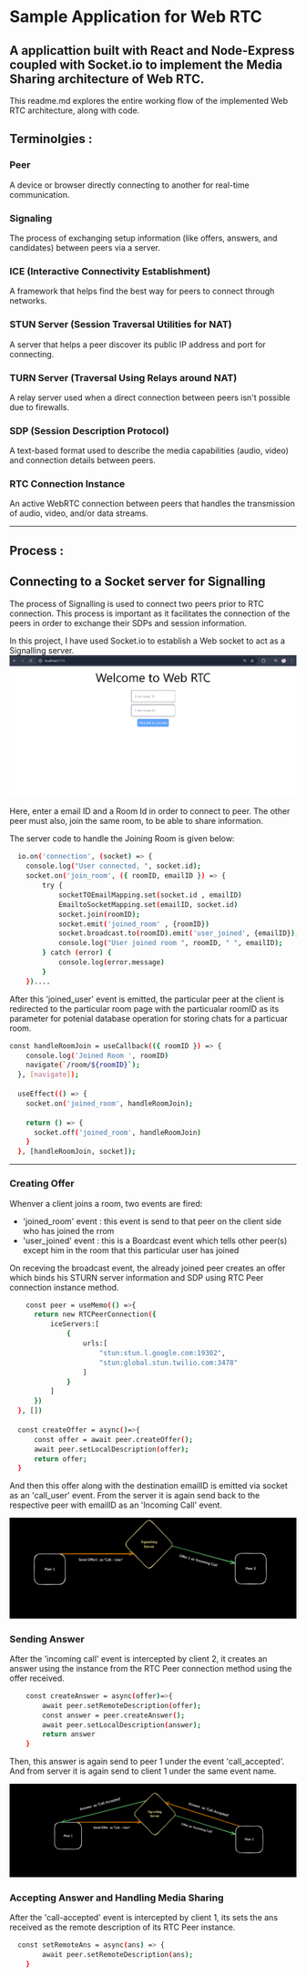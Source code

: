 # Sample Application for Web RTC 

A applicattion built with React and Node-Express coupled with Socket.io to implement the Media Sharing architecture of Web RTC.
----------


This readme.md explores the entire working flow of the implemented Web RTC architecture, along with code.



## Terminolgies : 

### Peer  
A device or browser directly connecting to another for real-time communication.  

### Signaling  
The process of exchanging setup information (like offers, answers, and candidates) between peers via a server.  

### ICE (Interactive Connectivity Establishment)  
A framework that helps find the best way for peers to connect through networks.  

### STUN Server (Session Traversal Utilities for NAT)  
A server that helps a peer discover its public IP address and port for connecting.  

### TURN Server (Traversal Using Relays around NAT)  
A relay server used when a direct connection between peers isn't possible due to firewalls.  

### SDP (Session Description Protocol)  
A text-based format used to describe the media capabilities (audio, video) and connection details between peers.  

### RTC Connection Instance
An active WebRTC connection between peers that handles the transmission of audio, video, and/or data streams.

---------


## Process :

## Connecting to a Socket server for Signalling 
The process of Signalling is used to connect two peers prior to RTC connection. This process is important as it facilitates the connection of the peers in order to exchange their SDPs and session information.

In this project, I have used Socket.io to establish a Web socket to act as a Signalling server. 
![scr-1](https://raw.githubusercontent.com/abir499-ban/WebRTC_sample/refs/heads/main/client/src/assets/Screenshot%202024-12-26%20041248.png)

Here, enter a email ID and a Room Id in order to connect to peer. The other peer must also, join the same room, to be able to share information.

The server code to handle the Joining Room is given below: 

```sh
  io.on('connection', (socket) => {
    console.log("User connected, ", socket.id);
    socket.on('join_room', ({ roomID, emailID }) => {
        try {
            socketTOEmailMapping.set(socket.id , emailID)
            EmailtoSocketMapping.set(emailID, socket.id)
            socket.join(roomID);
            socket.emit('joined_room' , {roomID})
            socket.broadcast.to(roomID).emit('user_joined', {emailID});
            console.log("User joined room ", roomID, " ", emailID);
        } catch (error) {
            console.log(error.message)
        }
    })....
```


After this 'joined_user' event is emitted, the particular peer at the client is redirected to the particular room page with the particualar roomID as its parameter for potenial database operation for storing chats for a particuar room.

```sh
const handleRoomJoin = useCallback(({ roomID }) => {
    console.log('Joined Room ', roomID)
    navigate(`/room/${roomID}`);
  }, [navigate]);

  useEffect(() => {
    socket.on('joined_room', handleRoomJoin);

    return () => {
      socket.off('joined_room', handleRoomJoin)
    }
  }, [handleRoomJoin, socket]);

```


-----------------------------

### Creating Offer

Whenver a client joins a room, two events are fired:
  <ul>
    <li>'joined_room' event : this event is send to that peer on the client side who has joined the rrom</li>
    <li>'user_joined' event : this is a Boardcast event which tells other peer(s) except him in the room that this particular user has joined</li>
  </ul>

  On receving the broadcast event, the already joined peer creates an offer which binds his STURN server information and SDP using RTC Peer connection instance method.
  
  ```sh
      const peer = useMemo(() =>{
        return new RTCPeerConnection({
            iceServers:[
                {
                    urls:[
                        "stun:stun.l.google.com:19302",
                        "stun:global.stun.twilio.com:3478"
                    ]
                }
            ]
        })
    }, [])

    const createOffer = async()=>{
        const offer = await peer.createOffer();
        await peer.setLocalDescription(offer);
        return offer;
    }
  ```

And then this offer along with the destination emailID is emitted via socket as an 'call_user' event. From the server it is again send back to the respective peer with emailID as an 'Incoming Call' event.

![](https://raw.githubusercontent.com/abir499-ban/WebRTC_sample/refs/heads/main/client/src/assets/Screenshot%202024-12-26%20050020.png)


### Sending Answer

After the 'incoming call' event is intercepted by client 2, it creates an answer using the instance from the RTC Peer connection method using the offer received.

```sh
    const createAnswer = async(offer)=>{
        await peer.setRemoteDescription(offer);
        const answer = peer.createAnswer();
        await peer.setLocalDescription(answer);
        return answer
    }
```

Then, this answer is again send to peer 1 under the event 'call_accepted'. And from server it is again send to client 1 under the same event name.

![](https://raw.githubusercontent.com/abir499-ban/WebRTC_sample/refs/heads/main/client/src/assets/Screenshot%202024-12-26%20051426.png)



### Accepting Answer and Handling Media Sharing

After the 'call-accepted' event is intercepted by client 1, its sets the ans received as the remote description of its RTC Peer instance.
```sh
  const setRemoteAns = async(ans) => {
        await peer.setRemoteDescription(ans);
    }
```



